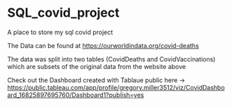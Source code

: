 # SQL_covid_project
A place to store my sql covid project

The Data can be found at https://ourworldindata.org/covid-deaths

The data was split into two tables (CovidDeaths and CovidVaccinations) which are subsets of the original data from the website above

Check out the Dashboard created with Tablaue public here -> https://public.tableau.com/app/profile/gregory.miller3512/viz/CovidDashboard_16825897695760/Dashboard1?publish=yes
